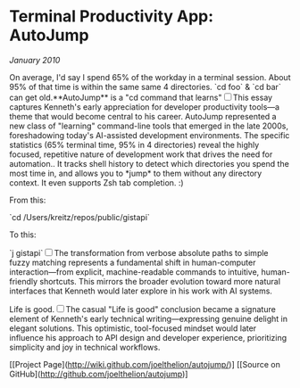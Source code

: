 # Terminal Productivity App: AutoJump
*January 2010*





  On average, I'd say I spend 65% of the workday in a terminal session. About 95% of that time is within the same same 4 directories. \`cd foo\` \& \`cd bar\` can get old.\*\*AutoJump\*\* is a "cd command that learns"<label for="sn-learning-tools" class="margin-toggle sidenote-number"></label><input type="checkbox" id="sn-learning-tools" class="margin-toggle"/><span class="sidenote">This essay captures Kenneth's early appreciation for developer productivity tools—a theme that would become central to his career. AutoJump represented a new class of "learning" command-line tools that emerged in the late 2000s, foreshadowing today's AI-assisted development environments. The specific statistics (65% terminal time, 95% in 4 directories) reveal the highly focused, repetitive nature of development work that drives the need for automation.</span>. It tracks shell history to detect which directories you spend the most time in, and allows you to \*jump\* to them without any directory context. It even supports Zsh tab completion. :)

 From this:

  \`cd /Users/kreitz/repos/public/gistapi\`

 To this:

  \`j gistapi\`<label for="sn-interface-evolution" class="margin-toggle sidenote-number"></label><input type="checkbox" id="sn-interface-evolution" class="margin-toggle"/><span class="sidenote">The transformation from verbose absolute paths to simple fuzzy matching represents a fundamental shift in human-computer interaction—from explicit, machine-readable commands to intuitive, human-friendly shortcuts. This mirrors the broader evolution toward more natural interfaces that Kenneth would later explore in his work with AI systems.</span>

 Life is good.<label for="sn-life-good" class="margin-toggle sidenote-number"></label><input type="checkbox" id="sn-life-good" class="margin-toggle"/><span class="sidenote">The casual "Life is good" conclusion became a signature element of Kenneth's early technical writing—expressing genuine delight in elegant solutions. This optimistic, tool-focused mindset would later influence his approach to API design and developer experience, prioritizing simplicity and joy in technical workflows.</span>

 \[\[Project Page](http://wiki.github.com/joelthelion/autojump/)] \[\[Source on GitHub](http://github.com/joelthelion/autojump)]

  